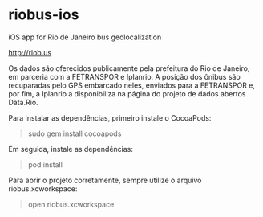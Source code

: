 riobus-ios
==========

iOS app for Rio de Janeiro bus geolocalization


http://riob.us

Os dados são oferecidos publicamente pela prefeitura do Rio de Janeiro, em parceria com a FETRANSPOR e Iplanrio. A posição dos ônibus são recuparadas pelo GPS embarcado neles, enviados para a FETRANSPOR e, por fim, a Iplanrio a disponibiliza na página do projeto de dados abertos Data.Rio.

Para instalar as dependências, primeiro instale o CocoaPods:
> sudo gem install cocoapods

Em seguida, instale as dependências:
> pod install

Para abrir o projeto corretamente, sempre utilize o arquivo riobus.xcworkspace:
> open riobus.xcworkspace
